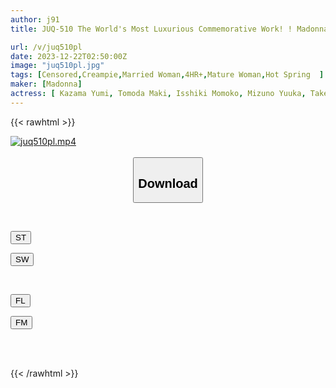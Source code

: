 ```yaml
---
author: j91
title: JUQ-510 The World's Most Luxurious Commemorative Work! ! Madonna 20th Anniversary - First Ever ALL Exclusive Bus Tour With Unlimited Creampie And Steam! ! First Part 4 Hours OVER 2-disc Set! !

url: /v/juq510pl
date: 2023-12-22T02:50:00Z
image: "juq510pl.jpg"
tags: [Censored,Creampie,Married Woman,4HR+,Mature Woman,Hot Spring	 ]
maker: [Madonna]
actress: [ Kazama Yumi, Tomoda Maki, Isshiki Momoko, Mizuno Yuuka, Takeuchi Yuuki ,Kinoshita Ririko ,Kuriyama Rio ,Ayumi Ryou , Ichino Aoi, Okimiya Nami ]
---
```



{{< rawhtml >}}

<div class="video" data-videoid="841D40YxAouogDe">
    <a href="javascript:;">
        <img src="/v/juq510pl/juq510pl.jpg" width="WIDTH" height="HEIGHT" alt="juq510pl.mp4" loading="lazy">
    </a>
</div>

<script type="text/javascript" src="https://j91.asia/asset/on-demand-st.js"></script>

<br>
  <link rel="stylesheet" href="https://j91.asia/asset/bs5.css">
  
  <center>
  <button class="btn btn-primary" type="button" data-bs-toggle="collapse" data-bs-target=".multi-collapse" aria-expanded="false" aria-controls="multiCollapseExample1 multiCollapseExample2"><h2>Download</h2></button></center>
</p>
<div class="row">
  <div class="col">
    <div class="collapse multi-collapse" id="multiCollapseExample1">
      <div class="card card-body">
	      	      <br>
<div class="buttons">  
<p><a href="https://streamtape.to/v/841D40YxAouogDe" target="_blank"><button class="btn-hover color-3"><i class="fa fa-download"></i> ST</button></a></p>
<p><a href="https://flaswish.com/4lybcaxulk68" target="_blank"><button class="btn-hover color-2"><i class="fa fa-download"></i> SW</button></a></p></div>
    </div>
  </div>
</div>
  <div class="col">
    <div class="collapse multi-collapse" id="multiCollapseExample2">
      <div class="card card-body">
	      <br>
<div class="buttons">
<p><a href="javascript:;" target="_blank"><button class="btn-hover color-9"><i class="fa fa-download"></i> FL</button></a></p>
<p><a href="javascript:;" target="_blank"><button class="btn-hover color-8"><i class="fa fa-download"></i> FM</button></a></p></div>
<br><br>
      </div>
    </div>
  </div>
</div>

{{< /rawhtml >}}